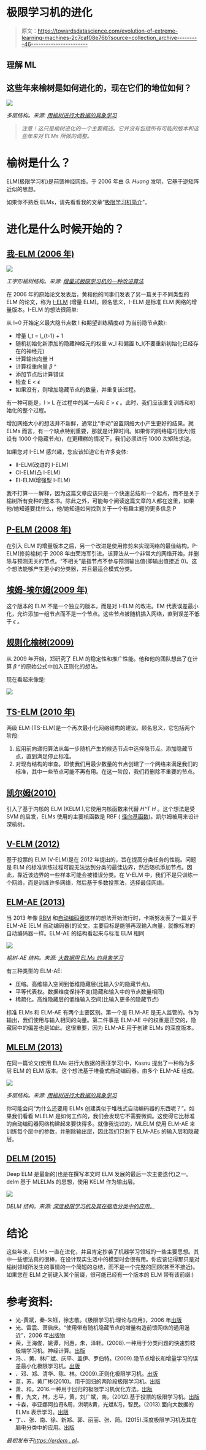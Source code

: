# 极限学习机的进化

> 原文：<https://towardsdatascience.com/evolution-of-extreme-learning-machines-2c7caf08e76b?source=collection_archive---------46----------------------->

## 理解 ML

## 这些年来榆树是如何进化的，现在它们的地位如何？

![](img/4602b76879f18fca4e7cbf78e3ae8910.png)

*多层结构。来源:* [*用榆树进行大数据的具象学习*](https://pdfs.semanticscholar.org/8df9/c71f09eb0dabf5adf17bee0f6b36190b52b2.pdf)

> *注意！这只是榆树进化的一个主要概述。它并没有包括所有可能的版本和这些年来对 ELMs 所做的调整。*

# 榆树是什么？

ELM(极限学习机)是前馈神经网络。于 2006 年由 *G. Huang* 发明，它基于逆矩阵近似的思想。

如果你不熟悉 ELMs，请先看看我的文章“[极限学习机简介](/introduction-to-extreme-learning-machines-c020020ff82b)”。

# 进化是什么时候开始的？

## [我-ELM (2006 年)](https://www.researchgate.net/profile/Chee_Siew/publication/6928613_Universal_Approximation_Using_Incremental_Constructive_Feedforward_Networks_With_Random_Hidden_Nodes/links/00b4952f8672bc0621000000.pdf)

![](img/2f9117886026a3e2b0abfac93c40a7b5.png)

*工字形榆树结构。来源:* [*增量式极限学习机的一种改进算法*](https://www.researchgate.net/publication/341365884_An_improved_algorithm_for_incremental_extreme_learning_machine)

在 2006 年的原始论文发表后，黄和他的同事们发表了另一篇关于不同类型的 ELM 的论文，称为 [I-ELM](https://www.researchgate.net/profile/Chee_Siew/publication/6928613_Universal_Approximation_Using_Incremental_Constructive_Feedforward_Networks_With_Random_Hidden_Nodes/links/00b4952f8672bc0621000000.pdf) (增量 ELM)。顾名思义，I-ELM 是标准 ELM 网络的增量版本。I-ELM 的想法很简单:

从 l=0 开始定义最大隐节点数 l 和期望训练精度*ϵ*(l 为当前隐节点数):

*   增量 l_t = l_{t-1} + 1
*   随机初始化新添加的隐藏神经元的权重 w_l 和偏置 b_l(不要重新初始化已经存在的神经元)
*   计算输出向量 H
*   计算权重向量 *β* ^
*   添加节点后计算错误
*   检查 E < *ϵ*
*   如果没有，则增加隐藏节点的数量，并重复该过程。

有一种可能是，l > L 在过程中的某一点和 *E* > *ϵ* 。此时，我们应该重复训练和初始化的整个过程。

增加网络大小的想法并不新鲜，通常比“手动”设置网络大小产生更好的结果。就 ELMs 而言，有一个缺点特别重要，那就是计算时间。如果你的网络碰巧很大(假设有 1000 个隐藏节点)，在更糟糕的情况下，我们必须进行 1000 次矩阵求逆。

如果您对 I-ELM 感兴趣，您应该知道它有许多变体:

*   II-ELM(改进的 I-ELM)
*   CI-ELM(凸 I-ELM)
*   EI-ELM(增强型 I-ELM)

我不打算一一解释，因为这篇文章应该只是一个快速总结和一个起点，而不是关于榆树所有变种的整本书。除此之外，可能每个阅读这篇文章的人都在这里，如果他/她知道要找什么，他/她知道如何找到关于一个有趣主题的更多信息:P

## [P-ELM (2008 年)](https://www.researchgate.net/publication/222429523_A_fast_pruned-extreme_learning_machine_for_classification_problem)

在引入 ELM 的增量版本之后，另一个改进是使用修剪来实现网络的最佳结构。P-ELM(修剪榆树)于 2008 年由荣海军引进。该算法从一个非常大的网络开始，并删除与预测无关的节点。“不相关”是指节点不参与预测输出值(即输出值接近 0)。这个想法能够产生更小的分类器，并且最适合模式分类。

## [埃姆-埃尔姆(2009 年)](https://www.researchgate.net/publication/26665344_Error_Minimized_Extreme_Learning_Machine_With_Growth_of_Hidden_Nodes_and_Incremental_Learning)

这个版本的 ELM 不是一个独立的版本，而是对 I-ELM 的改进。EM 代表误差最小化，允许添加一组节点而不是一个节点。这些节点被随机插入网络，直到误差不低于 *ϵ* 。

## [规则化榆树(2009)](https://www.researchgate.net/publication/224453283_Regularized_Extreme_Learning_Machine)

从 2009 年开始，郑研究了 ELM 的稳定性和推广性能。他和他的团队想出了在计算 *β* ^的原始公式中加入正则化的想法。

现在看起来像是:

![](img/d163df64a718ffcfd0fae29a677141fa.png)

## [TS-ELM (2010 年)](https://dl.acm.org/doi/10.1016/j.neucom.2010.07.012)

两级 ELM (TS-ELM)是一个再次最小化网络结构的建议。顾名思义，它包括两个阶段:

1.  应用前向递归算法从每一步随机产生的候选节点中选择隐节点。添加隐藏节点，直到满足停止标准。
2.  对现有结构的审查。即使我们用最少数量的节点创建了一个网络来满足我们的标准，其中一些节点可能不再有用。在这一阶段，我们将删除不重要的节点。

## [凯尔姆(2010)](https://dl.acm.org/doi/10.1145/2851613.2851882)

引入了基于内核的 ELM (KELM ),它使用内核函数来代替 *H^T H* 。这个想法是受 SVM 的启发，ELMs 使用的主要核函数是 RBF ( [径向基函数](https://en.wikipedia.org/wiki/Radial_basis_function))。凯尔姆被用来设计深榆树。

## [V-ELM (2012)](https://www.researchgate.net/publication/220313291_Voting_based_extreme_learning_machine)

基于投票的 ELM (V-ELM)是在 2012 年提出的，旨在提高分类任务的性能。问题是 ELM 的标准训练过程可能无法达到分类的最佳边界，然后随机添加节点。因此，靠近该边界的一些样本可能会被错误分类。在 V-ELM 中，我们不是只训练一个网络，而是训练许多网络，然后基于多数投票法，选择最佳网络。

## [ELM-AE (2013)](https://pdfs.semanticscholar.org/8df9/c71f09eb0dabf5adf17bee0f6b36190b52b2.pdf)

当 2013 年像 [RBM](https://en.wikipedia.org/wiki/Restricted_Boltzmann_machine) 和[自动编码器](https://en.wikipedia.org/wiki/Autoencoder)这样的想法开始流行时，卡斯努发表了一篇关于 ELM-AE (ELM 自动编码器)的论文。主要目标是能够再现输入向量，就像标准的自动编码器一样。ELM-AE 的结构看起来与标准 ELM 相同

![](img/3257793e43f0f7ef9b1ac84cf29c91f0.png)

*榆树-AE 结构。来源:* [*大数据用 ELMs 的具象学习*](https://pdfs.semanticscholar.org/8df9/c71f09eb0dabf5adf17bee0f6b36190b52b2.pdf)

有三种类型的 ELM-AE:

*   压缩。高维输入空间到低维隐藏层(比输入少的隐藏节点)。
*   平等代表权。数据维度保持不变(隐藏和输入中的节点数量相同)
*   稀疏化。高维隐藏层的低维输入空间(比输入更多的隐藏节点)

标准 ELMs 和 ELM-AE 有两个主要区别。第一个是 ELM-AE 是无人监管的。作为输出，我们使用与输入相同的向量。第二件事是 ELM-AE 中的权重是正交的，隐藏层中的偏差也是如此。这很重要，因为 ELM-AE 用于创建 ELMs 的深度版本。

## [MLELM (2013)](https://pdfs.semanticscholar.org/8df9/c71f09eb0dabf5adf17bee0f6b36190b52b2.pdf)

在同一篇论文(使用 ELMs 进行大数据的表征学习)中，Kasnu 提出了一种称为多层 ELM 的 ELM 版本。这个想法基于堆叠式自动编码器，由多个 ELM-AE 组成。

![](img/5ee8603edc8ca5a6eba96fbba0b66c65.png)

*多层结构。来源:* [*用榆树进行大数据的具象学习*](https://pdfs.semanticscholar.org/8df9/c71f09eb0dabf5adf17bee0f6b36190b52b2.pdf)

你可能会问“为什么还要用 ELMs 创建类似于堆栈式自动编码器的东西呢？”。如果我们看看 MLELM 是如何工作的，我们会发现它不需要微调。这使得它比标准的自动编码器网络构建起来要快得多。就像我说过的，MLELM 使用 ELM-AE 来训练每个层中的参数，并删除输出层，因此我们只剩下 ELM-AEs 的输入层和隐藏层。

## [DELM (2015)](https://www.researchgate.net/publication/277881335_Deep_Extreme_Learning_Machine_and_Its_Application_in_EEG_Classification)

Deep ELM 是最新的(也是在撰写本文时 ELM 发展的最后一次主要迭代)之一。delm 基于 MLELMs 的思想，使用 KELM 作为输出层。

![](img/0f00c12e4c36c0a61aa9d245ede5d816.png)

*DELM 结构。来源:* [*深度极限学习机及其在脑电分类中的应用。*](https://www.researchgate.net/publication/277881335_Deep_Extreme_Learning_Machine_and_Its_Application_in_EEG_Classification)

# 结论

这些年来，ELMs 一直在进化，并且肯定抄袭了机器学习领域的一些主要思想。其中一些想法真的很棒，在设计现实生活中的模型时会很有用。你应该记得那只是对榆树领域所发生的事情的一个简短的总结，而不是一个完整的回顾(甚至不接近)。如果您在 ELM 之前键入某个前缀，很可能已经有一个版本的 ELM 带有该前缀:)

# 参考资料:

*   光-黄斌，秦-朱钰，徐志敬。《极限学习机:理论与应用》，2006 年[出版](https://www.ntu.edu.sg/home/egbhuang/pdf/ELM-NC-2006.pdf)
*   光、雷震、萧启庆。“使用带有随机隐藏节点的增量构造前馈网络的通用逼近”，2006 年[出版物](https://www.researchgate.net/profile/Chee_Siew/publication/6928613_Universal_Approximation_Using_Incremental_Constructive_Feedforward_Networks_With_Random_Hidden_Nodes/links/00b4952f8672bc0621000000.pdf)
*   荣，王海俊，姚谭，阿惠，朱，泽轩。(2008).一种用于分类问题的快速剪枝极端学习机。神经计算。[出版](https://www.researchgate.net/publication/222429523_A_fast_pruned-extreme_learning_machine_for_classification_problem)
*   冯、、黄、林广斌、庆平、盖伊、罗伯特。(2009).隐节点增长和增量学习的误差最小化极限学习机。[出版](https://www.researchgate.net/publication/26665344_Error_Minimized_Extreme_Learning_Machine_With_Growth_of_Hidden_Nodes_and_Incremental_Learning)
*   、邓、郑、清华、陈、林。(2009).正则化极限学习机。[出版](https://www.researchgate.net/publication/224453283_Regularized_Extreme_Learning_Machine)
*   蓝，苏，黄广彬(2010)。用于回归的两阶段极限学习机。[出版](https://dl.acm.org/doi/10.1016/j.neucom.2010.07.012)
*   萧、和。2016.一种用于回归的极限学习机优化方法。[出版](https://dl.acm.org/doi/10.1145/2851613.2851882)
*   曹，九文，林，志平，黄，刘广斌，南。(2012).基于投票的极限学习机。[出版](https://www.researchgate.net/publication/220313291_Voting_based_extreme_learning_machine)
*   卡森，李亚娜阿拉奇&周，洪明&黄，光斌&冯，智民。(2013).面向大数据的 ELMs 表示学习。[出版](https://pdfs.semanticscholar.org/8df9/c71f09eb0dabf5adf17bee0f6b36190b52b2.pdf)
*   丁、、张、南、徐、新郑、郭、丽丽、张、简。(2015).深度极限学习机及其在脑电分类中的应用。[出版](https://www.researchgate.net/publication/277881335_Deep_Extreme_Learning_Machine_and_Its_Application_in_EEG_Classification)

*最初发布于*[*https://erdem . pl*](https://erdem.pl/2020/07/evolution-of-extreme-learning-machines)*。*